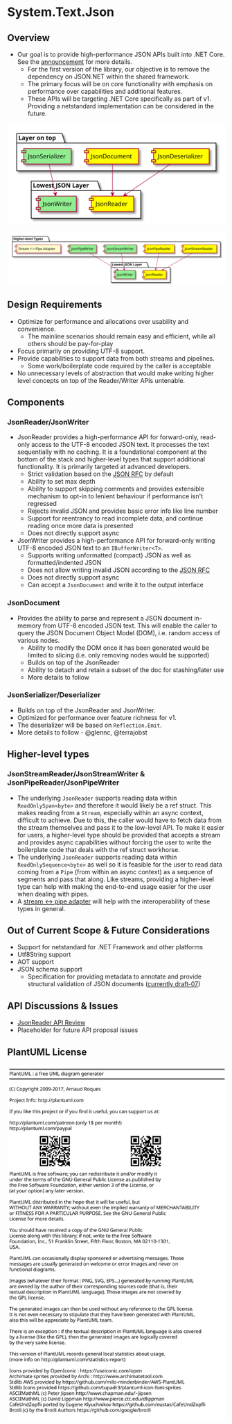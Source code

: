 # System.Text.Json

## Overview

* Our goal is to provide high-performance JSON APIs built into .NET Core.
  See the [announcement](https://github.com/dotnet/announcements/issues/90) for more details.
  - For the first version of the library, our objective is to remove the
    dependency on JSON.NET within the shared framework. 
  - The primary focus will be on core functionality with emphasis on performance
    over capabilities and additional features.
  - These APIs will be targeting .NET Core specifically as part of v1.
    Providing a netstandard implementation can be considered in the future.

![Core Components Overview](images/diagram-1.svg)

![Higher-level Components Overview](images/diagram-2.svg)

## Design Requirements

* Optimize for performance and allocations over usability and convenience.
  - The mainline scenarios should remain easy and efficient, while all others
    should be pay-for-play
* Focus primarily on providing UTF-8 support.
* Provide capabilities to support data from both streams and pipelines.
  - Some work/boilerplate code required by the caller is acceptable
* No unnecessary levels of abstraction that would make writing higher level
  concepts on top of the Reader/Writer APIs untenable.

## Components

### JsonReader/JsonWriter

* JsonReader provides a high-performance API for forward-only, read-only access
  to the UTF-8 encoded JSON text. It processes the text sequentially with no
  caching. It is a foundational component at the bottom of the stack and
  higher-level types that support additional functionality. It is primarily
  targeted at advanced developers.
  - Strict validation based on the [JSON RFC](https://tools.ietf.org/html/rfc8259) by default
  - Ability to set max depth
  - Ability to support skipping comments and provides extensible mechanism to
    opt-in to lenient behaviour if performance isn't regressed
  - Rejects invalid JSON and provides basic error info like line number
  - Support for reentrancy to read incomplete data, and continue reading once
    more data is presented
  - Does not directly support async
* JsonWriter provides a high-performance API for forward-only writing UTF-8
  encoded JSON text to an `IBufferWriter<T>`.
  - Supports writing unformatted (compact) JSON as well as formatted/indented JSON
  - Does not allow writing invalid JSON according to the [JSON RFC](https://tools.ietf.org/html/rfc8259)
  - Does not directly support async
  - Can accept a `JsonDocument` and write it to the output interface

### JsonDocument

* Provides the ability to parse and represent a JSON document in-memory from
  UTF-8 encoded JSON text. This will enable the caller to query the JSON 
  Document Object Model (DOM), i.e. random access of various nodes.
  - Ability to modify the DOM once it has been generated would be limited
    to slicing (i.e. only removing nodes would be supported)
  - Builds on top of the JsonReader
  - Ability to detach and retain a subset of the doc for stashing/later use
  - More details to follow

### JsonSerializer/Deserializer

* Builds on top of the JsonReader and JsonWriter.
* Optimized for performance over feature richness for v1.
* The deserializer will be based on `Reflection.Emit`.
* More details to follow - @glennc, @terrajobst

## Higher-level types

### JsonStreamReader/JsonStreamWriter & JsonPipeReader/JsonPipeWriter

* The underlying `JsonReader` supports reading data within `ReadOnlySpan<byte>`
  and therefore it would likely be a ref struct. This makes reading from a
  `Stream`, especially within an async context, difficult to achieve. Due to this,
  the caller would have to fetch data from the stream themselves and pass it
  to the low-level API. To make it easier for users, a higher-level type should
  be provided that accepts a stream and provides async capabilities without
  forcing the user to write the boilerplate code that deals with the ref struct
  workhorse.
* The underlying `JsonReader` supports reading data within
  `ReadOnlySequence<byte>` as well so it is feasible for the user to read data
  coming from a `Pipe` (from within an async context) as a sequence of segments
  and pass that along. Like streams, providing a higher-level type can help with
  making the end-to-end usage easier for the user when dealing with pipes.
* A [stream <-> pipe adapter](https://github.com/dotnet/corefx/issues/27246) will help with the interoperability of these types
  in general.

## Out of Current Scope & Future Considerations

* Support for netstandard for .NET Framework and other platforms
* Utf8String support
* AOT support
* JSON schema support
  - Specification for providing metadata to annotate and provide structural
    validation of JSON documents ([currently draft-07](http://json-schema.org/))

## API Discussions & Issues

* [JsonReader API Review](https://github.com/ahsonkhan/apireviews/tree/JsonReaderReview/2018/System.Text.Json)
* Placeholder for future API proposal issues

## PlantUML License

![PlantUML License](images/PlantUML-license.svg)